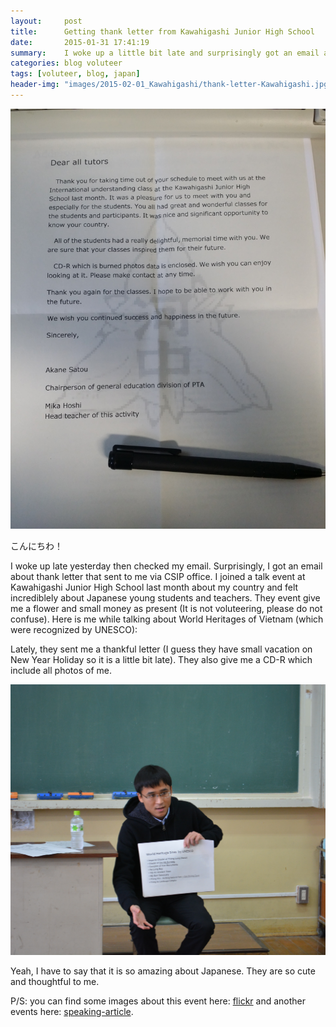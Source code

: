 ```yaml
---
layout:     post
title:      Getting thank letter from Kawahigashi Junior High School
date:       2015-01-31 17:41:19
summary:    I woke up a little bit late and surprisingly got an email about thank letter that sent to me.
categories: blog voluteer
tags: [voluteer, blog, japan]
header-img: "images/2015-02-01_Kawahigashi/thank-letter-Kawahigashi.jpg"
---
```

<img src="images/2015-02-01_Kawahigashi/thank-letter-Kawahigashi.jpg" class="fit image">
 
 こんにちわ！

I woke up late yesterday then checked my email. Surprisingly, I got an email about thank letter that sent to me via CSIP office. I joined a talk event at Kawahigashi Junior High School last month about my country and felt incrediblely about Japanese young students and teachers. They event give me a flower and small money as present (It is not voluteering, please do not confuse). Here is me while talking about World Heritages of Vietnam (which were recognized by UNESCO):


Lately, they sent me a thankful letter (I guess they have small vacation on New Year Holiday so it is a little bit late). They also give me a CD-R which include all photos of me.

<img src="/images/2015-02-01_Kawahigashi/me_in_Kawahigashi.JPG" class="fit image">

Yeah, I have to say that it is so amazing about Japanese. They are so cute and thoughtful to me. 

P/S: you can find some images about this event here: [flickr](https://flic.kr/s/aHsk6DuhxY) and another events here: [speaking-article](/speaking).
